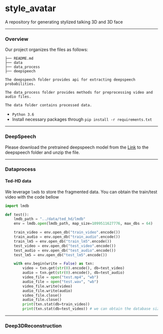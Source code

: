 # style_avatar
A repository for generating stylized talking 3D and 3D face

------

### Overview

Our project organizes the files as follows:

```
├── README.md
├── data
├── data_process
├── deepspeech

The deepspeech folder provides api for extracting deepspeech probabilities.

The data_process folder provides methods for preprocessing video and audio files.

The data folder contains processed data.

```

- `Python 3.6`
- Install necessary packages through `pip install -r requirements.txt`

------
### DeepSpeech

Please download the pretrained deepspeech model from the [Link](https://github.com/mozilla/DeepSpeech/releases/download/v0.9.2/deepspeech-0.9.2-checkpoint.tar.gz) to the deepspeech folder and unzip the file.

------
### Dataprocess

#### Ted-HD data
We leverage `lmdb` to store the fragmented data. 
You can obtain the train/test video with the code bellow

```python
import lmdb

def test():
    lmdb_path = "../data/ted_hd/lmdb"
    env = lmdb.open(lmdb_path, map_size=1099511627776, max_dbs = 64)

    train_video = env.open_db("train_video".encode())
    train_audio = env.open_db("train_audio".encode())
    train_lm5 = env.open_db("train_lm5".encode())
    test_video = env.open_db("test_video".encode())
    test_audio = env.open_db("test_audio".encode())
    test_lm5 = env.open_db("test_lm5".encode())

    with env.begin(write = False) as txn:
        video = txn.get(str(0).encode(), db=test_video)
        audio = txn.get(str(0).encode(), db=test_audio)
        video_file = open("test.mp4", "wb")
        audio_file = open("test.wav", "wb")
        video_file.write(video)
        audio_file.write(audio)
        video_file.close()
        audio_file.close()
        print(txn.stat(db=train_video))
        print(txn.stat(db=test_video)) # we can obtain the database size here  
```

------
### Deep3DReconstruction